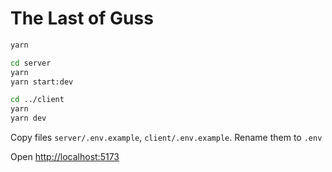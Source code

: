 # The Last of Guss

```bash
yarn

cd server
yarn
yarn start:dev

cd ../client
yarn
yarn dev
```

Copy files `server/.env.example`, `client/.env.example`. Rename them to `.env`

Open [http://localhost:5173](http://localhost:5173)

